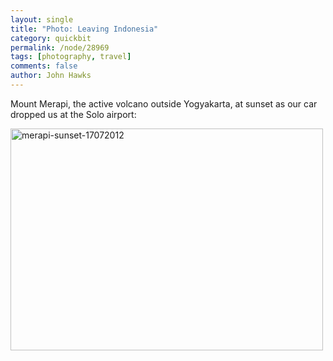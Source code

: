 ```yaml
---
layout: single 
title: "Photo: Leaving Indonesia" 
category: quickbit
permalink: /node/28969
tags: [photography, travel] 
comments: false 
author: John Hawks 
---
```


Mount Merapi, the active volcano outside Yogyakarta, at sunset as our car dropped us at the Solo airport: 

<div class="middle-picture">
<a href="http://www.flickr.com/photos/johnhawks/7594518824/" title="merapi-sunset-17072012 by John Hawks, on Flickr"><img src="http://farm9.staticflickr.com/8430/7594518824_a9640f0fba.jpg" width="500" height="355" alt="merapi-sunset-17072012"></a>
</div>

